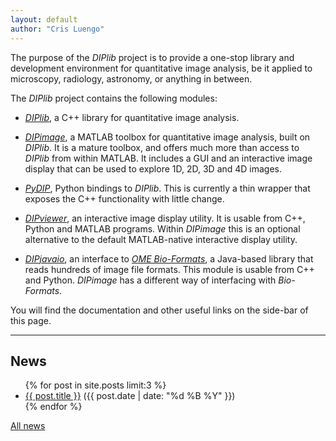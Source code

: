 ```yaml
---
layout: default
author: "Cris Luengo"
---
```


The purpose of the *DIPlib* project is to provide a one-stop library and
development environment for quantitative image analysis, be it applied
to microscopy, radiology, astronomy, or anything in between.

The *DIPlib* project contains the following modules:

- [*DIPlib*](/DIPlib.html), a C++ library for quantitative image analysis.

- [*DIPimage*](/DIPimage.html), a MATLAB toolbox for quantitative image analysis, built on *DIPlib*.
It is a mature toolbox, and offers much more than access to *DIPlib* from within MATLAB. It includes
a GUI and an interactive image display that can be used to explore 1D, 2D, 3D and 4D images.

- [*PyDIP*](/PyDIP.html), Python bindings to *DIPlib*.
This is currently a thin wrapper that exposes the C++ functionality with little change.

- [*DIPviewer*](/diplib-docs/dipviewer.html), an interactive image display
utility. It is usable from C++, Python and MATLAB programs. Within *DIPimage* this is an optional
alternative to the default MATLAB-native interactive display utility.

- [*DIPjavaio*](/diplib-docs/dipjavaio.html), an interface to
[*OME Bio-Formats*](https://www.openmicroscopy.org/bio-formats/), a Java-based library that reads
hundreds of image file formats. This module is usable from C++ and Python. *DIPimage* has a different
way of interfacing with *Bio-Formats*.

You will find the documentation and other useful links on the side-bar of this page.

---

## News

<ul>
{% for post in site.posts limit:3 %}
  <li><a href="{{ post.url }}">{{ post.title }}</a>
  ({{ post.date | date: "%d %B %Y" }})</li>
{% endfor %}
</ul>

[All news](/news.html)



